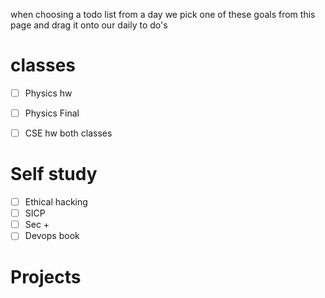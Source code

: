 when choosing a todo list from a day we pick one of these goals from this page and drag it onto our daily to do's
# classes 

- [ ] Physics hw
- [ ] Physics Final 
- [ ] CSE hw both classes 


# Self study 
- [ ] Ethical hacking 
- [ ] SICP 
- [ ] Sec + 
- [ ] Devops book

# Projects 